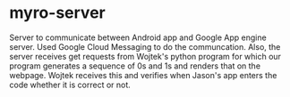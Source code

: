 myro-server
===========
Server to communicate between Android app and Google App engine server. Used Google Cloud Messaging to do the communcation. 
Also, the server receives get requests from Wojtek's python program for which our program generates a sequence of 
0s and 1s and renders that on the webpage. Wojtek receives this and verifies when Jason's app enters the code whether 
it is correct or not.
